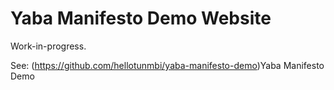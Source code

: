 # Yaba Manifesto Demo Website

Work-in-progress.

See: (https://github.com/hellotunmbi/yaba-manifesto-demo)Yaba Manifesto Demo
